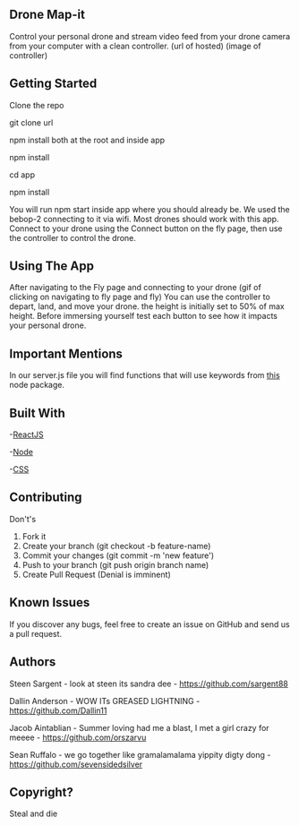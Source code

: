 ## Drone Map-it
Control your personal drone and stream video feed from your drone camera from your computer with a clean controller. (url of hosted)
(image of controller)
## Getting Started
Clone the repo

git clone url

npm install both at the root and inside app

npm install 

cd app 

npm install

You will run npm start inside app where you should already be. We used the bebop-2 connecting to it via wifi. Most drones should work with this app. Connect to your drone using the Connect button on the fly page, then use the controller to control the drone.

## Using The App

After navigating to the Fly page and connecting to your drone
(gif of clicking on navigating to fly page and fly)
You can use the controller to depart, land, and move your drone. the height is initially set to 50% of max height. Before immersing yourself test each button to see how it impacts your personal drone.

## Important Mentions

In our server.js file you will find functions that will use keywords from <a href="https://github.com/hybridgroup/node-bebop">this</a> node package.

## Built With
-<a href="https://facebook.github.io/react/">ReactJS</a>

-<a href="https://nodejs.org/en/">Node</a>

-<a href="https://www.w3.org/Style/CSS/Overview.en.html">CSS</a>

## Contributing
Don't's

1. Fork it
2. Create your branch (git checkout -b feature-name)
3. Commit your changes (git commit -m 'new feature')
4. Push to your branch (git push origin branch name)
5. Create Pull Request (Denial is imminent)

## Known Issues

If you discover any bugs, feel free to create an issue on GitHub and send us a pull request.

## Authors
Steen Sargent - look at steen its sandra dee - https://github.com/sargent88

Dallin Anderson - WOW ITs GREASED LIGHTNING - https://github.com/Dallin11

Jacob Aintablian -  Summer loving had me a blast, I met a girl crazy for meeee - https://github.com/orszarvu

Sean Ruffalo - we go together like gramalamalama yippity digty dong - https://github.com/sevensidedsilver

## Copyright?
Steal and die
